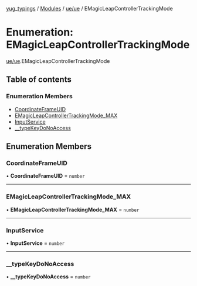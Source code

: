 [yug_typings](../README.md) / [Modules](../modules.md) / [ue/ue](../modules/ue_ue.md) / EMagicLeapControllerTrackingMode

# Enumeration: EMagicLeapControllerTrackingMode

[ue/ue](../modules/ue_ue.md).EMagicLeapControllerTrackingMode

## Table of contents

### Enumeration Members

- [CoordinateFrameUID](ue_ue.EMagicLeapControllerTrackingMode.md#coordinateframeuid)
- [EMagicLeapControllerTrackingMode\_MAX](ue_ue.EMagicLeapControllerTrackingMode.md#emagicleapcontrollertrackingmode_max)
- [InputService](ue_ue.EMagicLeapControllerTrackingMode.md#inputservice)
- [\_\_typeKeyDoNoAccess](ue_ue.EMagicLeapControllerTrackingMode.md#__typekeydonoaccess)

## Enumeration Members

### CoordinateFrameUID

• **CoordinateFrameUID** = `number`

___

### EMagicLeapControllerTrackingMode\_MAX

• **EMagicLeapControllerTrackingMode\_MAX** = `number`

___

### InputService

• **InputService** = `number`

___

### \_\_typeKeyDoNoAccess

• **\_\_typeKeyDoNoAccess** = `number`
